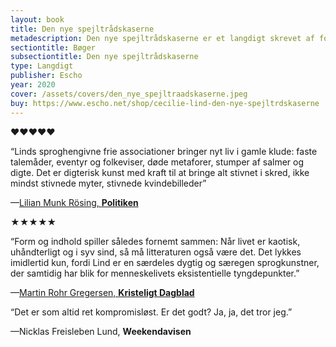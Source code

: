 ```yaml
---
layout: book
title: Den nye spejltrådskaserne
metadescription: Den nye spejltrådskaserne er et langdigt skrevet af forfatter Cecilie Lind, udgivet på Escho i 2020
sectiontitle: Bøger
subsectiontitle: Den nye spejltrådskaserne
type: Langdigt
publisher: Escho
year: 2020
cover: /assets/covers/den_nye_spejltraadskaserne.jpeg
buy: https://www.escho.net/shop/cecilie-lind-den-nye-spejltrdskaserne
---
```


<p class="red">&hearts;&hearts;&hearts;&hearts;&hearts;</p>
“Linds sproghengivne frie associationer bringer nyt liv i gamle klude: faste talemåder, eventyr og folkeviser, døde metaforer, stumper af salmer og digte. Det er digterisk kunst med kraft til at bringe alt stivnet i skred, ikke mindst stivnede myter, stivnede kvindebilleder”

<p class="review-attribution">—<a class="review-link" href="https://politiken.dk/kultur/boger/art7835568/»Kildret-frem-til-barm-var-mit-sejrsstolte-bryst" target="_blank" rel="noopener noreferrer">Lilian Munk Rösing, <b>Politiken</b></a></p>
  

<p class="black">&starf;&starf;&starf;&starf;&starf;</p>
“Form og indhold spiller således fornemt sammen: Når livet er kaotisk, uhåndterligt og i syv sind, så må litteraturen også være det. Det lykkes imidlertid kun, fordi Lind er en særdeles dygtig og særegen sprogkunstner, der samtidig har blik for menneskelivets eksistentielle tyngdepunkter.”

<p class="review-attribution">—<a class="review-link" href="https://www.kristeligt-dagblad.dk/kultur/hun-taler-solen-i-saenk-og-maanen-i-ekstase" target="_blank" rel="noopener noreferrer">Martin Rohr Gregersen, <b>Kristeligt Dagblad</b></a></p>
  
  
“Det er som altid ret kompromisløst. Er det godt? Ja, ja, det tror jeg.”

<p class="review-attribution">—Nicklas Freisleben Lund, <b>Weekendavisen</b></p>